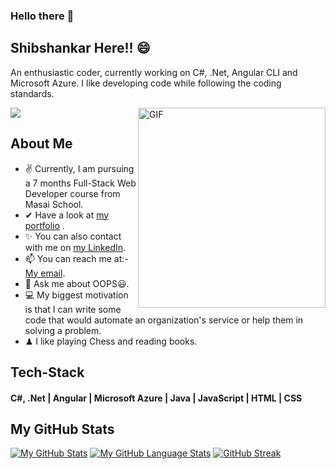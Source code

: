 ### Hello there 👋
## Shibshankar Here!! 😄
An enthusiastic coder, currently working on C#, .Net, Angular CLI and Microsoft Azure. I like developing code while following the coding standards.

 <img align="right" alt="GIF" src="https://media.giphy.com/media/R03zWv5p1oNSQd91EP/giphy.gif" width="300" height="320" />

![](https://visitor-badge.glitch.me/badge?page_id=shibshankar01.shibshankar01)

## About Me
- ✌ Currently, I am pursuing a 7 months Full-Stack Web Developer course from Masai School.
- ✔ Have a look at [my portfolio](https://shibshankar01.github.io/) .
- ✨ You can also contact with me on [my LinkedIn](https://www.linkedin.com/in/shibshankar-padhy-98952b1b7/).
- 📫 You can reach me at:- [My email](shivapadhy547@gmail.com).
- 💬 Ask me about OOPS😃.
- 💻 My biggest motivation is that I can write some code that would automate an organization's service or help them in solving a problem.
- ♟ I like playing Chess and reading books.

## Tech-Stack
#### C#, .Net | Angular | Microsoft Azure | Java | JavaScript | HTML | CSS 


## My GitHub Stats
[![My GitHub Stats](https://github-readme-stats.vercel.app/api/?username=Shibshankar01&count_private=true&theme=tokyonight&showicons=true)]()
[![My GitHub Language Stats](https://github-readme-stats.vercel.app/api/top-langs/?username=Shibshankar01&langs_count=5&theme=tokyonight)]()
[![GitHub Streak](https://streak-stats.demolab.com/?user=Shibshankar01)](https://git.io/streak-stats)


<!--
**Shibshankar01/Shibshankar01** is a ✨ _special_ ✨ repository because its `README.md` (this file) appears on your GitHub profile.

Here are some ideas to get you started:

- 🔭 I’m currently working on Java
- 🌱 I’m currently learning ...
- 👯 I’m looking to collaborate on ...
- 🤔 I’m looking for help with ...
- 💬 Ask me about ...
- 📫 How to reach me: ...
- 😄 Pronouns: ...
- ⚡ Fun fact: ...
-->
